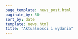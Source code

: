 ```yaml
---
page_template: news_post.html
paginate_by: 50
sort_by: date
template: news.html
title: "Aktualności i wydania"
---
```

